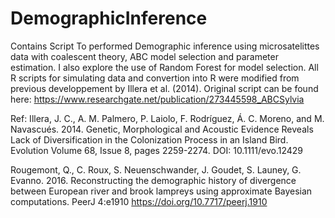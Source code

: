 # DemographicInference
Contains  Script To performed Demographic inference using microsatelittes data with coalescent theory, ABC model selection and parameter estimation. I also explore the use of Random Forest for model selection.
All R scripts for simulating data and convertion into R were modified from previous developpement by Illera et al. (2014).
Original script can be found here:
https://www.researchgate.net/publication/273445598_ABCSylvia

Ref: 
Illera, J. C., A. M. Palmero, P. Laiolo, F. Rodríguez, Á. C. Moreno, and M. Navascués. 2014. Genetic, Morphological and Acoustic Evidence Reveals Lack of Diversification in the Colonization Process in an Island Bird. Evolution Volume 68, Issue 8, pages 2259-2274.
DOI: 10.1111/evo.12429

Rougemont, Q., C. Roux, S. Neuenschwander, J. Goudet, S. Launey, G. Evanno. 2016. Reconstructing the demographic history of divergence between European river and brook lampreys using approximate Bayesian computations. PeerJ 4:e1910 https://doi.org/10.7717/peerj.1910
